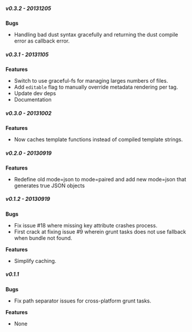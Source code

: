 ##### v0.3.2 - 20131205
**Bugs**
- Handling bad dust syntax gracefully and returning the dust compile error as callback error.

##### v0.3.1 - 20131105
**Features**
- Switch to use graceful-fs for managing larges numbers of files.
- Add `editable` flag to manually override metadata rendering per tag.
- Update dev deps
- Documentation

##### v0.3.0 - 20131002

**Features**
- Now caches template functions instead of compiled template strings.


##### v0.2.0 - 20130919

**Features**
- Redefine old mode=json to mode=paired and add new mode=json that generates true JSON objects

##### v0.1.2 - 20130919

**Bugs**
- Fix issue #18 where missing key attribute crashes process.
- First crack at fixing issue #9 wherein grunt tasks does not use fallback when bundle not found.

**Features**
- Simplify caching.


##### v0.1.1

**Bugs**
- Fix path separator issues for cross-platform grunt tasks.

**Features**
- None
